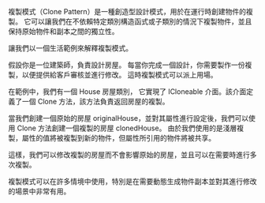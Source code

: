﻿複製模式（Clone Pattern）是一種創造型設計模式，用於在運行時創建物件的複製。
它可以讓我們在不依賴特定類別構造函式或子類別的情況下複製物件，並且保持原始物件和副本之間的獨立性。

讓我們以一個生活範例來解釋複製模式。

假設你是一位建築師，負責設計房屋。
每當你完成一個設計，你需要製作一份複製，以便提供給客戶審核並進行修改。
這時複製模式可以派上用場。

在範例中，我們有一個 House 房屋類別，
它實現了 ICloneable 介面。該介面定義了一個 Clone 方法，該方法負責返回房屋的複製。

當我們創建一個原始的房屋 originalHouse，並對其屬性進行設定後，我們可以使用 Clone 方法創建一個複製的房屋 clonedHouse。
由於我們使用的是淺層複製，屬性的值將被複製到新的物件，但屬性所引用的物件將被共享。

這樣，我們可以修改複製的房屋而不會影響原始的房屋，並且可以在需要時進行多次複製。

複製模式可以在許多情境中使用，特別是在需要動態生成物件副本並對其進行修改的場景中非常有用。